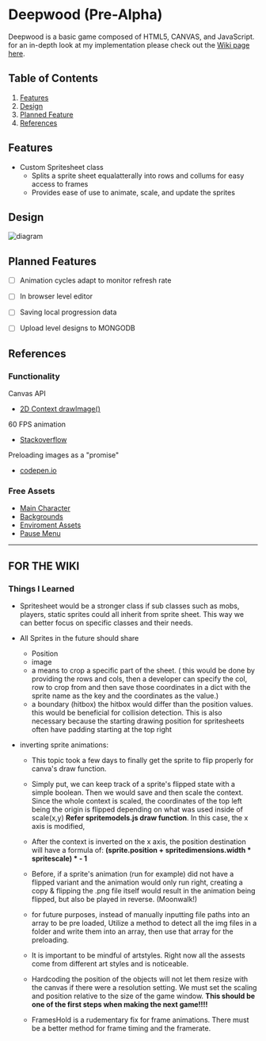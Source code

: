 # Deepwood (Pre-Alpha)
Deepwood is a basic game composed of HTML5, CANVAS, and JavaScript.
for an in-depth look at my implementation please check out the [Wiki page here](https://github.com/TarikVu/Deepwood/wiki).

## Table of Contents
1. [Features](#feats)
1. [Design](#design)
1. [Planned Feature](#pfeats)
1. [References](#refs)

## <a name="feats"></a> Features
- Custom Spritesheet class
  - Splits a sprite sheet equalatterally into rows and collums for easy access to frames
  - Provides ease of use to animate, scale, and update the sprites


## <a name="design"></a> Design
![diagram](https://cdn.discordapp.com/attachments/1204513288214413352/1204513303695458435/deepwood.PNG?ex=65d5016e&is=65c28c6e&hm=f685046994b119c3fcd3e8721f9da9345e6a1b0b1cf4dad3ec1606a95f07241d&)

## <a name="pfeats"></a> Planned Features
- [ ] Animation cycles adapt to monitor refresh rate
- [ ] In browser level editor
- [ ] Saving local progression data
- [ ] Upload level designs to MONGODB

    
## <a name="refs"></a> References 
### Functionality
Canvas API
- [2D Context drawImage()](https://developer.mozilla.org/en-US/docs/Web/API/CanvasRenderingContext2D/drawImage)

60 FPS animation
- [Stackoverflow](https://stackoverflow.com/questions/19764018/controlling-fps-with-requestanimationframe)

Preloading images as a "promise"
- [codepen.io](https://codepen.io/isakov/pen/pogvWPY?editors=0010)

### Free Assets
- [Main Character](https://rvros.itch.io/animated-pixel-hero)
- [Backgrounds](https://free-game-assets.itch.io/free-summer-pixel-art-backgrounds)
- [Enviroment Assets](https://free-game-assets.itch.io/free-summer-pixel-art-backgrounds)
- [Pause Menu](https://srtoasty.itch.io/ui-assets-pack-2)


---
## FOR THE WIKI 
### Things I Learned

- Spritesheet would be a stronger class if sub classes such as mobs,
players, static sprites could all inherit from sprite sheet.  This way we can better focus on specific classes and their needs.
- All Sprites in the future should share 
  - Position
  - image
  - a means to crop a specific part of the sheet. ( this would be done by providing the 
  rows and cols,  then a developer can specify the col, row to crop from and then save those coordinates in a dict with the sprite name as the key and the coordinates as the value.)
  - a boundary (hitbox) the hitbox would differ than the position values.  this would be beneficial for collision detection.  This is also necessary because the starting drawing position for spritesheets often have padding starting at the top right

- inverting sprite animations:
  - This topic took a few days to finally get the sprite to flip properly for canva's draw function.  
  - Simply put, we can keep track of a sprite's flipped state with a simple boolean.
  Then we would save and then scale the context.  Since the whole context is scaled, the coordinates of the top left being the origin is flipped depending on what was used inside of scale(x,y) **Refer spritemodels.js draw function**.  In this case, the x axis is modified,
  - After the context is inverted on the x axis, the position destination will have a formula of:
  **(sprite.position + spritedimensions.width * spritescale) * - 1**
  - Before, if a sprite's animation (run for example) did not have a flipped variant
  and the animation would only run right, creating a copy & flipping the .png file itself would result in the animation being flipped, but also be played in reverse.  (Moonwalk!)
  - for future purposes, instead of manually inputting file paths into an array to be pre loaded, Utilize a method to detect all the img files in a folder and write them into an array, then use that array for the preloading. 

  - It is important to be mindful of artstyles.  Right now all the assests come from different art styles and is noticeable.

  - Hardcoding the position of the objects will not let them resize with the 
  canvas if there were a resolution setting. We must set the scaling and position relative to the size of the game window. **This should be one of the first steps when making the next game!!!!**

  - FramesHold is a rudementary fix for frame animations.  There must be a better method for frame timing and the framerate.
